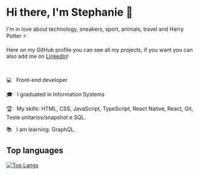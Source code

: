 # Hi there, I'm Stephanie 👋

I'm in love about technology, sneakers, sport, animals, travel and Harry Potter ⚡

Here on my GitHub profile you can see all my projects, if you want you can also add me on [LinkedIn](https://www.linkedin.com/in/stephanie-nascimento-71ab51152/)!

</br>

💻  &nbsp; Front-end developer

🎓 &nbsp; I graduated in Information Systems

🏆 &nbsp; My skills: HTML, CSS, JavaScript, TypeScript, React Native, React, Git, Teste unitarios/snapshot e SQL.

📚 &nbsp; I am learning: GraphQL.

## Top languages
[![Top Langs](https://github-readme-stats.vercel.app/api/top-langs/?username=anuraghazra&layout=compact)](https://github.com/anuraghazra/github-readme-stats)
